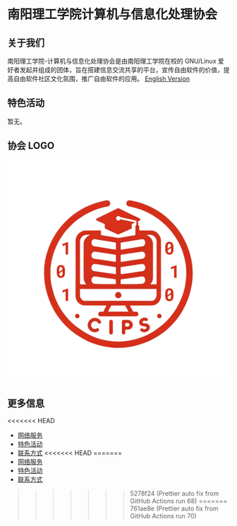---
---

# 南阳理工学院计算机与信息化处理协会

## 关于我们

南阳理工学院-计算机与信息化处理协会是由南阳理工学院在校的 GNU/Linux 爱好者发起并组成的团体，旨在搭建信息交流共享的平台，宣传自由软件的价值，提高自由软件社区文化氛围，推广自由软件的应用。
[English Version](intro_english.md)

## 特色活动

暂无。

## 协会 LOGO

![img](/static/logo.png)

## 更多信息

<<<<<<< HEAD
- [网络服务](cips/services/index.md)
- [特色活动](cips/events/index.md)
- [联系方式](cips/contact.md)
<<<<<<< HEAD
=======
- [网络服务](lug/services/index.md)
- [特色活动](lug/events/index.md)
- [联系方式](lug/contact.md)
>>>>>>> 5278f24 (Prettier auto fix from GitHub Actions run 68)
=======
>>>>>>> 761ae8e (Prettier auto fix from GitHub Actions run 70)
